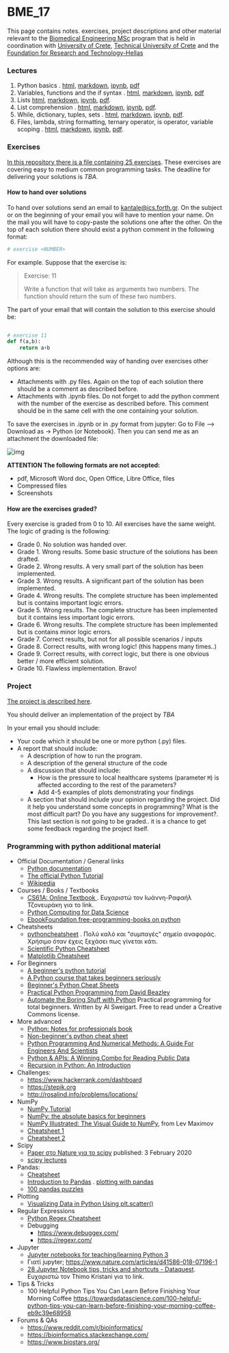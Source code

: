 # BME_17
This page contains notes. exercises, project descriptions and other material relevant to the [Biomedical Engineering MSc](https://www.bme-crete.edu.gr/en/home) program that is held in coordination with [University of Crete](https://en.uoc.gr/), [Technical University of Crete](https://www.tuc.gr/index.php) and the [Foundation for Research and Technology-Hellas](https://www.forth.gr/)

### Lectures
1. Python basics . [html](notes/python_basics.html), [markdown](notes/python_basics.md), [ipynb](notes/python_basics.ipynb), [pdf](notes/python_basics.pdf)
2. Variables, functions and the if syntax . [html](notes/python_vars_if_functions.html), [markdown](notes/python_vars_if_functions.md), [ipynb](notes/python_vars_if_functions.ipynb), [pdf](notes/python_vars_if_functions.pdf)
3. Lists [html](notes/python_lists.html), [markdown](notes/python_lists.md), [ipynb](notes/python_lists.ipynb), [pdf](notes/python_lists.pdf).
4. List comprehension . [html](notes/python_list_comprehensions.html), [markdown](notes/python_list_comprehensions.md), [ipynb](notes/python_list_comprehensions.ipynb), [pdf](notes/python_list_comprehensions.pdf).
5. While, dictionary, tuples, sets . [html](notes/python_while_dictionary_tuples_sets.html), [markdown](notes/python_while_dictionary_tuples_sets.md), [ipynb](notes/python_while_dictionary_tuples_sets.ipynb), [pdf](notes/python_while_dictionary_tuples_sets.pdf). 
6. Files, lambda, string formatting, ternary operator, is operator, variable scoping . [html](notes/python_files_tern_lambda_sf_is.html), [markdown](notes/python_files_tern_lambda_sf_is.md), [ipynb](notes/python_files_tern_lambda_sf_is.ipynb), [pdf](notes/python_files_tern_lambda_sf_is.pdf). 

### Exercises 
[In this repository there is a file containing 25 exercises](exercises.md). These exercises are covering easy to medium common programming tasks. The deadline for delivering your solutions is *TBA*. 

#### How to hand over solutions
To hand over solutions send an email to [kantale@ics.forth.gr](mailto:kantale@ics.forth.gr). On the subject or on the beginning of your email you will have to mention your name. On the mail you will have to copy-paste the solutions one after the other. On the top of each solution there should exist a python comment in the following format: 

```python
# exercise <NUMBER>
```

For example. Suppose that the exercise is:

> Exercise: 11
>
> Write a function that will take as arguments two numbers. The function should return the sum of these two numbers. 
>

The part of your email that will contain the solution to this exercise should be:

```python

# exercise 11
def f(a,b):
    return a+b
```

Although this is the recommended way of handing over exercises other options are:
* Attachments with .py files. Again on the top of each solution there should be a comment as described before.
* Attachments with .ipynb files. Do not forget to add the python comment with the number of the exercise as described before. This comment should be in the same cell with the one containing your solution.

To save the exercises in .ipynb or in .py format from jupyter: Go to File --> Download as -> Python (or Notebook). Then you can send me as an attachment the downloaded file:

![img](https://i.imgur.com/jm2tmHm.png) 

**ATTENTION The following formats are not accepted:**
* pdf, Microsoft Word doc, Open Office, Libre Office, files 
* Compressed files 
* Screenshots 

#### How are the exercises graded?
Every exercise is graded from 0 to 10. All exercises have the same weight. The logic of grading is the following:
* Grade 0. No solution was handed over.
* Grade 1. Wrong results. Some basic structure of the solutions has been drafted.
* Grade 2. Wrong results. A very small part of the solution has been implemented.
* Grade 3. Wrong results. A significant part of the solution has been implemented. 
* Grade 4. Wrong results. The complete structure has been implemented but is contains important logic errors.
* Grade 5. Wrong results. The complete structure has been implemented but it contains less important logic errors.
* Grade 6. Wrong results. The complete structure has been implemented but is contains minor logic errors.
* Grade 7. Correct results, but not for all possible scenarios / inputs
* Grade 8. Correct results, with wrong logic! (this happens many times..)
* Grade 9. Correct results, with correct logic, but there is one obvious better / more efficient solution. 
* Grade 10. Flawless implementation. Bravo!

### Project 
[The project is described here](project.md).

You should deliver an implementation of the project by *TBA* 

In your email you should include:
* Your code which it should be one or more python (.py) files. 
* A report that should include:
   * A description of how to run the program.
   * A description of the general structure of the code 
   * A discussion that should include: 
      * How is the pressure to local healthcare systems (parameter `M`) is affected according to the rest of the parameters? 
      * Add 4-5 examples of plots demonstrating your findings 
   * A section that should include your opinion regarding the project. Did it help you understand some concepts in programming? What is the most difficult part? Do you have any suggestions for improvement?. This last section is not going to be graded.. it is a chance to get some feedback regarding the project itself.

### Programming with python additional material
* Official Documentation / General links
   * [Python documentation](https://docs.python.org/3/)
   * [The official Python Tutorial](https://docs.python.org/3/tutorial/index.html)
   * [Wikipedia](https://en.wikipedia.org/wiki/Python_%28programming_language%29)
* Courses / Books / Textbooks 
   * [CS61A: Online Textbook ](https://inst.eecs.berkeley.edu//~cs61a/sp12/book/). Ευχαριστώ τον Ιωάννη-Ραφαήλ Τζονευράκη για το link. 
   * [Python Computing for Data Science](https://github.com/profjsb/python-seminar)
   * [EbookFoundation free-programming-books on python](https://github.com/EbookFoundation/free-programming-books/blob/master/free-programming-books.md#python)
* Cheatsheets 
   * [pythoncheatsheet](https://www.pythoncheatsheet.org/) . Πολύ καλό και "συμπαγές" σημείο αναφοράς. Χρήσιμο όταν έχεις ξεχάσει πως γίνεται κάτι.
   * [Scientific Python Cheatsheet](https://ipgp.github.io/scientific_python_cheat_sheet/) 
   * [Matplotlib Cheatsheet](https://twitter.com/magnumdessert/status/1280543694760710144)
* For Beginners
   * [A beginner's python tutorial](https://en.wikibooks.org/wiki/A_Beginner%27s_Python_Tutorial)
   * [A Python course that takes beginners seriously](https://github.com/JdeH/LightOn)
   * [Beginner's Python Cheat Sheets](https://ehmatthes.github.io/pcc_2e/cheat_sheets/cheat_sheets/)
   * [Practical Python Programming from David Beazley](https://dabeaz-course.github.io/practical-python/)
   * [Automate the Boring Stuff with Python](https://automatetheboringstuff.com/) Practical programming for total beginners. Written by Al Sweigart. Free to read under a Creative Commons license.
* More advanced  
   * [Python: Notes for professionals book](https://books.goalkicker.com/PythonBook/)
   * [Non-beginner's python cheat sheet](https://gto76.github.io/python-cheatsheet/)
   * [Python Programming And Numerical Methods: A Guide For Engineers And Scientists](https://pythonnumericalmethods.berkeley.edu/notebooks/Index.html)
   * [Python & APIs: A Winning Combo for Reading Public Data](https://realpython.com/python-api/)
   * [Recursion in Python: An Introduction](https://realpython.com/python-recursion/)
* Challenges: 
   * https://www.hackerrank.com/dashboard
   * https://stepik.org  
   * http://rosalind.info/problems/locations/ 
* NumPy
   * [NumPy Tutorial](https://realpython.com/numpy-tutorial/)
   * [NumPy: the absolute basics for beginners](https://numpy.org/devdocs/user/absolute_beginners.html)
   * [NumPy Illustrated: The Visual Guide to NumPy](https://medium.com/better-programming/numpy-illustrated-the-visual-guide-to-numpy-3b1d4976de1d), from Lev Maximov 
   * [Cheatsheet 1](https://s3.amazonaws.com/assets.datacamp.com/blog_assets/Numpy_Python_Cheat_Sheet.pdf)
   * [Cheatsheet 2](https://s3.amazonaws.com/dq-blog-files/numpy-cheat-sheet.pdf)
* Scipy
   * [Paper στο Nature για το scipy](https://www.nature.com/articles/s41592-019-0686-2) published: 3 February 2020
   * [scipy lectures](http://scipy-lectures.org/)
* Pandas:
   * [Cheatsheet](https://pandas.pydata.org/Pandas_Cheat_Sheet.pdf)
   * [Introduction to Pandas](https://realpython.com/pandas-dataframe/) . [plotting with pandas](https://realpython.com/pandas-plot-python/)
   * [100 pandas puzzles](https://github.com/ajcr/100-pandas-puzzles)
* Plotting
   * [Visualizing Data in Python Using plt.scatter()](https://realpython.com/visualizing-python-plt-scatter/)
* Regular Expressions
   * [Python Regex Cheatsheet](https://www.debuggex.com/cheatsheet/regex/python)
   * Debugging 
      * https://www.debuggex.com/
      * https://regexr.com/
* Jupyter
   * [Jupyter notebooks for teaching/learning Python 3](https://github.com/jerry-git/learn-python3)
   * Γιατί jupyter; https://www.nature.com/articles/d41586-018-07196-1 
   * [28 Jupyter Notebook tips, tricks and shortcuts - Dataquest](https://www.dataquest.io/blog/jupyter-notebook-tips-tricks-shortcuts/).  Ευχαριστώ τον Thimo Kristani για το link. 
* Tips & Tricks
   * 100 Helpful Python Tips You Can Learn Before Finishing Your Morning Coffee https://towardsdatascience.com/100-helpful-python-tips-you-can-learn-before-finishing-your-morning-coffee-eb9c39e68958 
* Forums & QAs 
   * https://www.reddit.com/r/bioinformatics/ 
   * https://bioinformatics.stackexchange.com/ 
   * https://www.biostars.org/ 




